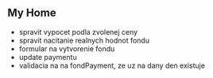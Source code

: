 ## My Home ##

 - spravit vypocet podla zvolenej ceny
 - spravit nacitanie realnych hodnot fondu
 - formular na vytvorenie fondu 
 - update paymentu
 - validacia na na fondPayment, ze uz na dany den existuje
